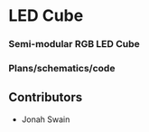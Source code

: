 # LED Cube
### Semi-modular RGB LED Cube  
### Plans/schematics/code  
  
## Contributors  
- Jonah Swain  
